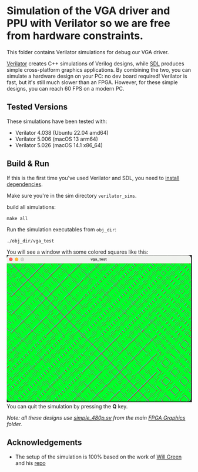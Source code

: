 # Simulation of the VGA driver and PPU with Verilator so we are free from hardware constraints.



This folder contains Verilator simulations for debug our VGA driver.

[Verilator](https://www.veripool.org/verilator/) creates C++ simulations of Verilog designs, while [SDL](https://www.libsdl.org) produces simple cross-platform graphics applications. By combining the two, you can simulate a hardware design on your PC: no dev board required! Verilator is fast, but it's still much slower than an FPGA. However, for these simple designs, you can reach 60 FPS on a modern PC.


## Tested Versions

These simulations have been tested with:

* Verilator 4.038 (Ubuntu 22.04 amd64)
* Verilator 5.006 (macOS 13 arm64)
* Verilator 5.026 (macOS 14.1 x86_64)

## Build & Run

If this is the first time you've used Verilator and SDL, you need to [install dependencies](#installing-dependencies).

Make sure you're in the sim directory `verilator_sims`.

build all simulations:

```shell
make all
```

Run the simulation executables from `obj_dir`:

```shell
./obj_dir/vga_test
```
You will see a window with some colored squares like this:
![alt text](images/image.png)
You can quit the simulation by pressing the **Q** key.



_Note: all these designs use [simple_480p.sv](../simple_480p.sv) from the main [FPGA Graphics](../) folder._



## Acknowledgements
- The setup of the simulation is 100% based on the work of [Will Green](https://projectf.io/posts/verilog-sim-verilator-sdl/#verilator--sdl) and his [repo](https://github.com/projf/projf-explore/tree/main/graphics/fpga-graphics/sim)